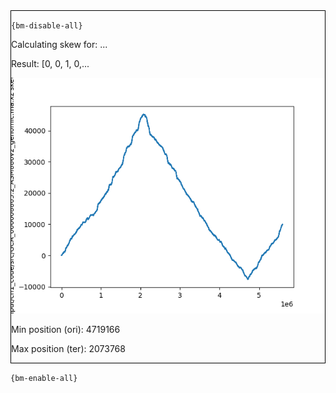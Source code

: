 <div style="border:1px solid black;">

`{bm-disable-all}`

Calculating skew for: ...

Result: [0, 0, 1, 0,...

![GC Skew Plot](skew_3b3ef8e0e7ef6297fdc10c525d5b0fbc.png)

Min position (ori): 4719166

Max position (ter): 2073768

</div>

`{bm-enable-all}`

